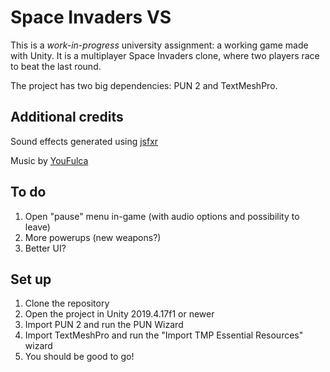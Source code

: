 # Space Invaders VS

This is a *work-in-progress* university assignment: a working game made with Unity.
It is a multiplayer Space Invaders clone, where two players race to beat the last round.

The project has two big dependencies: PUN 2 and TextMeshPro.

## Additional credits

Sound effects generated using [jsfxr](http://sfxr.me/)

Music by [YouFulca](https://wingless-seraph.net/en/)

## To do

1. Open "pause" menu in-game (with audio options and possibility to leave)
2. More powerups (new weapons?)
3. Better UI?

## Set up

1. Clone the repository
2. Open the project in Unity 2019.4.17f1 or newer
3. Import PUN 2 and run the PUN Wizard
4. Import TextMeshPro and run the "Import TMP Essential Resources" wizard
5. You should be good to go!
